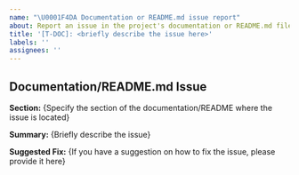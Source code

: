 ```yaml
---
name: "\U0001F4DA Documentation or README.md issue report"
about: Report an issue in the project's documentation or README.md file.
title: '[T-DOC]: <briefly describe the issue here>'
labels: ''
assignees: ''
---
```


## Documentation/README.md Issue

**Section:**
{Specify the section of the documentation/README where the issue is located}

**Summary:**
{Briefly describe the issue}

**Suggested Fix:**
{If you have a suggestion on how to fix the issue, please provide it here}
